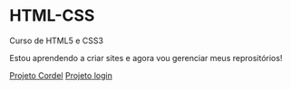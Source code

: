 # HTML-CSS
 Curso de HTML5 e CSS3

 Estou aprendendo a criar sites e agora vou gerenciar meus reprositórios!

<a href="https://weslei573.github.io/HTML-CSS/Desafios/d012/index.html">Projeto Cordel</a>
<a href="https://weslei573.github.io/HTML-CSS/Desafios/d015/index.html">Projeto login</a>
